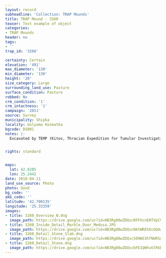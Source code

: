 ```yaml
---
layout: record
subheadline: 'Collection: TRAP Mounds'
title: TRAP Mound - 3260
teaser: Test example of object
categories:
- TRAP Mounds
header: no
tags:
- ''
trap_id: '3260'

certainty: Certain
elevation: '491'
max_diameter: '130'
min_diameter: '130'
height: '20'
size_category: Large
surrounding_land_use: Pasture
surface_condition: Pasture
robbed: No
crm_condition: '1'
crm_intactness: '1'
campaign: '2011'
source: Survey
municipality: Shipka
locality: Golyama Kosmatka
bgcode: DS001
notes: |-
  Excavated by TEMP (Kitov, Thracian Expedition for Tumular Investigations) 2004, Museum inside.


rights: standard


maps:
  lat: 42.6285
  lon: 25.2442
date: 2018-04-11
land_use_source: Photo
photo: Good
bg_code: ''
akb_code: ''
latitude: '42.700135'
longitude: '25.33359'
images:
- title: 3260_Overview_N.dng
  image_path: https://drive.google.com/uc?id=0B3Rg88wZDQscRFFXcnE0TVpCVHc
- title: 3260_Inside_Detail_Marble_Door_Medusa.JPG
  image_path: https://drive.google.com/uc?id=0B3Rg88wZDQscNktWREhXcGQ4aDA
- title: 3260_Detail_Stone_Slab.dng
  image_path: https://drive.google.com/uc?id=0B3Rg88wZDQscS09WS3hfNURSdkk
- title: 3260_Detail_Stone.dng
  image_path: https://drive.google.com/uc?id=0B3Rg88wZDQscbFE1QWhvUlRkb28
---
```

